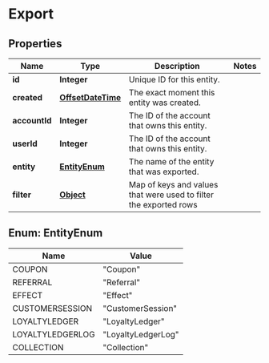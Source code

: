 

# Export


## Properties

Name | Type | Description | Notes
------------ | ------------- | ------------- | -------------
**id** | **Integer** | Unique ID for this entity. | 
**created** | [**OffsetDateTime**](OffsetDateTime.md) | The exact moment this entity was created. | 
**accountId** | **Integer** | The ID of the account that owns this entity. | 
**userId** | **Integer** | The ID of the account that owns this entity. | 
**entity** | [**EntityEnum**](#EntityEnum) | The name of the entity that was exported. | 
**filter** | [**Object**](.md) | Map of keys and values that were used to filter the exported rows | 



## Enum: EntityEnum

Name | Value
---- | -----
COUPON | &quot;Coupon&quot;
REFERRAL | &quot;Referral&quot;
EFFECT | &quot;Effect&quot;
CUSTOMERSESSION | &quot;CustomerSession&quot;
LOYALTYLEDGER | &quot;LoyaltyLedger&quot;
LOYALTYLEDGERLOG | &quot;LoyaltyLedgerLog&quot;
COLLECTION | &quot;Collection&quot;



